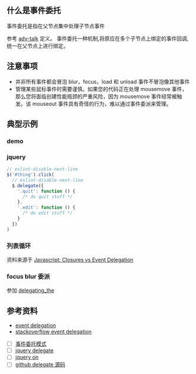 ## 什么是事件委托

事件委托是指在父节点集中处理子节点事件

参考 [adv-talk](https://johnresig.com/apps/workshop/adv-talk/#19) 定义。
事件委托一种机制,将原应在多个子节点上绑定的事件回调,统一在父节点上进行绑定。

## 注意事项

- 并非所有事件都会冒泡 blur，focus，load 和 unload 事件不冒泡像其他事件
- 管理某些鼠标事件时需要谨慎。如果您的代码正在处理 mousemove 事件，那么您将面临创建性能瓶颈的严重风险，因为 mousemove 事件经常被触发。该 mouseout 事件具有奇怪的行为，难以通过事件委派来管理。

## 典型示例

### demo

### jquery

```js
// eslint-disable-next-line
$('#thing').click(
  // eslint-disable-next-line
  $.delegate({
    '.quit': function () {
      /* do quit stuff */
    },
    '.edit': function () {
      /* do edit stuff */
    }
  })
)
```

### 列表循环

资料来源于 [Javascript: Closures vs Event Delegation](https://lists.evolt.org/archive/Week-of-Mon-20090209/127331.html)

### focus blur 委派

参加 [delegating_the](https://www.quirksmode.org/blog/archives/2008/04/delegating_the.html)

## 参考资料

- [event delegation](https://humanwhocodes.com/blog/2009/06/30/event-delegation-in-javascript/)
- [stackoverflow event delegation](https://stackoverflow.com/questions/1687296/what-is-dom-event-delegation)
- [ ] [事件委托模式](https://zh.javascript.info/event-delegation)
- [ ] [jquery delegate](https://api.jquery.com/delegate/)
- [ ] [jquery on](https://api.jquery.com/on/#direct-and-delegated-events)
- [ ] [github delegate 源码](https://github.com/dgraham/delegated-events#readme)
